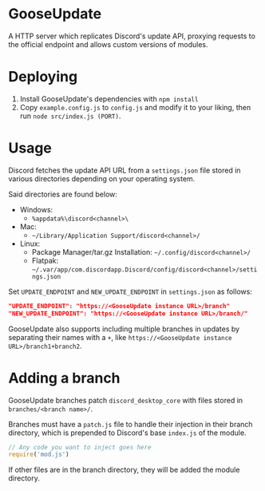 # GooseUpdate

A HTTP server which replicates Discord's update API, proxying requests to the official endpoint and allows custom versions of modules.

# Deploying
1. Install GooseUpdate's dependencies with `npm install`
2. Copy `example.config.js` to `config.js` and modify it to your liking, then run `node src/index.js (PORT)`.

# Usage
Discord fetches the update API URL from a `settings.json` file stored in various directories depending on your operating system.

Said directories are found below:
* Windows:
  * `%appdata%\discord<channel>\`
* Mac:
  * `~/Library/Application Support/discord<channel>/`
* Linux:
  * Package Manager/tar.gz Installation: `~/.config/discord<channel>/`
  * Flatpak: `~/.var/app/com.discordapp.Discord/config/discord<channel>/settings.json`

Set `UPDATE_ENDPOINT` and `NEW_UPDATE_ENDPOINT` in `settings.json` as follows:

```json
"UPDATE_ENDPOINT": "https://<GooseUpdate instance URL>/branch"
"NEW_UPDATE_ENDPOINT": "https://<GooseUpdate instance URL>/branch/"
```

GooseUpdate also supports including multiple branches in updates by separating their names with a `+`, like `https://<GooseUpdate instance URL>/branch1+branch2`.

# Adding a branch
GooseUpdate branches patch `discord_desktop_core` with files stored in `branches/<branch name>/`.

Branches must have a `patch.js` file to handle their injection in their branch directory, which is prepended to Discord's base `index.js` of the module.

```javascript
// Any code you want to inject goes here
require('mod.js')
```

If other files are in the branch directory, they will be added the module directory.
